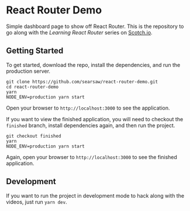 # React Router Demo

Simple dashboard page to show off React Router. This is the repository to go along with the _Learning React Router_ series on [Scotch.io](https://scotch.io).

## Getting Started

To get started, download the repo, install the dependencies, and run the production server.

```
git clone https://github.com/searsaw/react-router-demo.git
cd react-router-demo
yarn
NODE_ENV=production yarn start
```

Open your browser to `http://localhost:3000` to see the application.

If you want to view the finished application, you will need to checkout the `finished` branch, install dependencies again, and then run the project.

```
git checkout finished
yarn
NODE_ENV=production yarn start
```

Again, open your browser to `http://localhost:3000` to see the finished application.

## Development

If you want to run the project in development mode to hack along with the videos, just run `yarn dev`.
